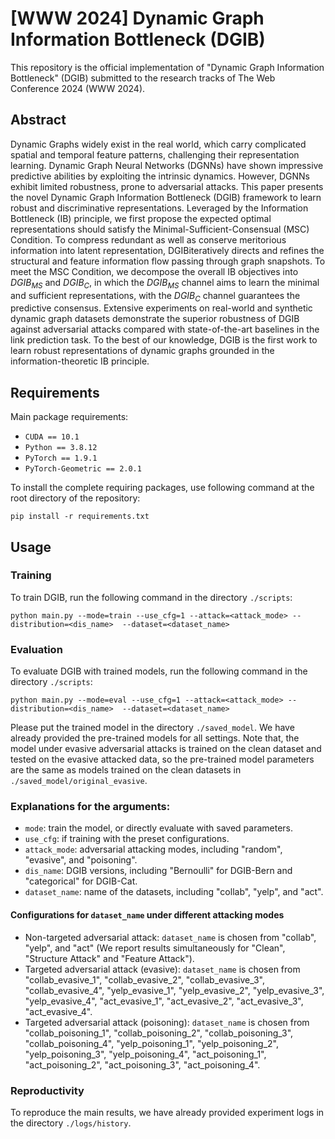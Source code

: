 # [WWW 2024] Dynamic Graph Information Bottleneck (DGIB)

This repository is the official implementation of "Dynamic Graph Information Bottleneck" (DGIB) submitted to the research tracks of The Web Conference 2024 (WWW 2024).

## Abstract

Dynamic Graphs widely exist in the real world, which carry complicated spatial and temporal feature patterns, challenging their representation learning. Dynamic Graph Neural Networks (DGNNs) have shown impressive predictive abilities by exploiting the intrinsic dynamics. However, DGNNs exhibit limited robustness, prone to adversarial attacks. This paper presents the novel Dynamic Graph Information Bottleneck (DGIB) framework to learn robust and discriminative representations. Leveraged by the Information Bottleneck (IB) principle, we first propose the expected optimal representations should satisfy the Minimal-Sufficient-Consensual (MSC) Condition. To compress redundant as well as conserve meritorious information into latent representation, DGIBiteratively directs and refines the structural and feature information flow passing through graph snapshots. To meet the MSC Condition, we decompose the overall IB objectives into $DGIB_{MS}$ and $DGIB_{C}$, in which the $DGIB_{MS}$ channel aims to learn the minimal and sufficient representations, with the $DGIB_{C}$ channel guarantees the predictive consensus. Extensive experiments on real-world and synthetic dynamic graph datasets demonstrate the superior robustness of DGIB against adversarial attacks compared with state-of-the-art baselines in the link prediction task. To the best of our knowledge, DGIB is the first work to learn robust representations of dynamic graphs grounded in the information-theoretic IB principle.

## Requirements

Main package requirements:

- `CUDA == 10.1`
- `Python == 3.8.12`
- `PyTorch == 1.9.1`
- `PyTorch-Geometric == 2.0.1`

To install the complete requiring packages, use following command at the root directory of the repository:

```setup
pip install -r requirements.txt
```



## Usage

### Training

To train DGIB, run the following command in the directory `./scripts`:

```train
python main.py --mode=train --use_cfg=1 --attack=<attack_mode> --distribution=<dis_name>  --dataset=<dataset_name>
```

### Evaluation

To evaluate DGIB with trained models, run the following command in the directory `./scripts`:

```eval
python main.py --mode=eval --use_cfg=1 --attack=<attack_mode> --distribution=<dis_name>  --dataset=<dataset_name>
```

Please put the trained model in the directory `./saved_model`. We have already provided the pre-trained models for all settings. Note that, the model under evasive adversarial attacks is trained on the clean dataset and tested on the evasive attacked data, so the pre-trained model parameters are the same as models trained on the clean datasets in `./saved_model/original_evasive`.

### Explanations for the arguments:

- `mode`: train the model, or directly evaluate with saved parameters.
- `use_cfg`: if training with the preset configurations. 
- `attack_mode`: adversarial attacking modes, including "random", "evasive", and "poisoning".
- `dis_name`: DGIB versions, including "Bernoulli" for DGIB-Bern and "categorical" for DGIB-Cat.
- `dataset_name`: name of the datasets, including "collab", "yelp", and "act".

#### Configurations for `dataset_name` under different attacking modes
- Non-targeted adversarial attack: `dataset_name` is chosen from "collab", "yelp", and "act" (We report results simultaneously for "Clean", "Structure Attack" and "Feature Attack").
- Targeted adversarial attack (evasive): `dataset_name` is chosen from "collab_evasive_1", "collab_evasive_2", "collab_evasive_3", "collab_evasive_4", "yelp_evasive_1", "yelp_evasive_2", "yelp_evasive_3", "yelp_evasive_4", "act_evasive_1", "act_evasive_2", "act_evasive_3", "act_evasive_4".
- Targeted adversarial attack (poisoning): `dataset_name` is chosen from "collab_poisoning_1", "collab_poisoning_2", "collab_poisoning_3", "collab_poisoning_4", "yelp_poisoning_1", "yelp_poisoning_2", "yelp_poisoning_3", "yelp_poisoning_4", "act_poisoning_1", "act_poisoning_2", "act_poisoning_3", "act_poisoning_4".

### Reproductivity

To reproduce the main results, we have already provided experiment logs in the directory `./logs/history`. 
